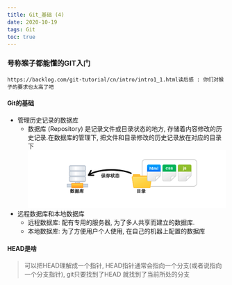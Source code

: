 ```yaml
---
title: Git_基础 (4)
date: 2020-10-19
tags: Git
toc: true
---
```


### 号称猴子都能懂的GIT入门
    https://backlog.com/git-tutorial/cn/intro/intro1_1.html读后感 : 你们对猴子的要求也太高了吧

<!-- more -->

#### Git的基础
- 管理历史记录的数据库
    * 数据库 (Repository) 是记录文件或目录状态的地方, 存储着内容修改的历史记录.在数据库的管理下, 把文件和目录修改的历史记录放在对应的目录下
    ![管理历史记录的数据库](/img/20201019_1.png)
- 远程数据库和本地数据库
    * 远程数据库: 配有专用的服务器, 为了多人共享而建立的数据库.
    * 本地数据库: 为了方便用户个人使用, 在自己的机器上配置的数据库

#### HEAD是啥
> 可以把HEAD理解成一个指针, HEAD指针通常会指向一个分支(或者说指向一个分支指针), 
git只要找到了HEAD 就找到了当前所处的分支

